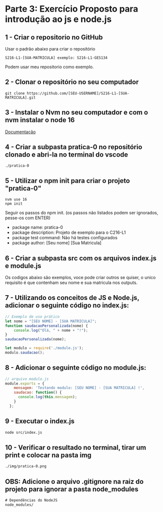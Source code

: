 # Parte 3: Exercício Proposto para introdução ao js e node.js

## 1 - Criar o repositorio no GitHub
Usar o padrão abaixo para criar o repositório
```
S216-L1-[SUA-MATRICULA] exemplo: S216-L1-GES134
```
Podem usar meu repositorio como exemplo.

## 2 - Clonar o repositório no seu computador
```
git clone https://github.com/[SEU-USERNAME]/S216-L1-[SUA-MATRICULA].git
```
## 3 - Instalar o Nvm no seu computador e com o nvm instalar o node 16
[Documentação](./node.md)

## 4 - Criar a subpasta pratica-0 no repositório clonado e abri-la no terminal do vscode
```
./pratica-0
```

## 5 - Utilizar o npm init para criar o projeto "pratica-0"
```
nvm use 16
npm init
```
Seguir os passos do npm init. (os passos não listados podem ser ignorados, pesse-os com ENTER)
- package name: pratica-0
- package description: Projeto de exemplo para o C216-L1
- package test command: Não há testes configurados
- package author: [Seu nome] [Sua Matricula]

## 6 - Criar a subpasta src com os arquivos index.js e module.js 
Os codigos abaixo são exemplos, voce pode criar outros se quiser, o unico requisito é que contenham seu nome e sua matricula nos outputs.
## 7 - Utilizando os conceitos de JS e Node.js, adicionar o seguinte código no index.js:
```javascript
// Exemplo de uso prático
let nome = "[SEU NOME] - [SUA MATRICULA]";
function saudacaoPersonalizada(nome) {
    console.log("Olá, " + nome + "!");
}
saudacaoPersonalizada(nome);

let modulo = require('./module.js');
modulo.saudacao();
```
## 8 - Adicionar o seguinte código no module.js:
```javascript
// arquivo modulo.js
module.exports = {
    mensagem: 'Testando modulo: [SEU NOME] - [SUA MATRICULA] !',
    saudacao: function() {
      console.log(this.mensagem);
    }
  };
```
## 9 - Executar o index.js
```bash
node src/index.js
```

## 10 - Verificar o resultado no terminal, tirar um print e colocar na pasta img
```bash
./img/pratica-0.png
```


## OBS: Adicione o arquivo .gitignore na raiz do projeto para ignorar a pasta node_modules
```txt
# Dependências do NodeJS
node_modules/
```